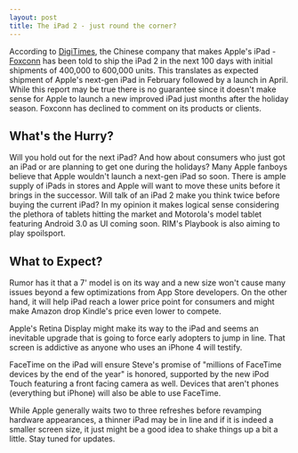 ```yaml
---
layout: post
title: The iPad 2 - just round the corner?
---
```


According to <a href="http://www.digitimes.com/news/a20101206PD224.html">DigiTimes</a>, the Chinese company that makes Apple's iPad - <a href="http://www.foxconn.com/">Foxconn</a> has been told to ship the iPad 2 in the next 100 days with initial shipments of 400,000 to 600,000 units. This translates as expected shipment of Apple's next-gen iPad in February followed by a launch in April. While this report may be true there is no guarantee since it doesn't make sense for Apple to launch a new improved iPad just months after the holiday season. Foxconn has declined to comment on its products or clients.

## What's the Hurry?

Will you hold out for the next iPad? And how about consumers who just got an iPad or are planning to get one during the holidays? Many Apple fanboys believe that Apple wouldn't launch a next-gen iPad so soon. There is ample supply of iPads in stores and Apple will want to move these units before it brings in the successor. Will talk of an iPad 2 make you think twice before buying the current iPad? In my opinion it makes logical sense considering the plethora of tablets hitting the market and Motorola's model tablet featuring Android 3.0 as UI coming soon. RIM's Playbook is also aiming to play spoilsport. 

## What to Expect?

Rumor has it that a 7' model is on its way and a new size won't cause many issues beyond a few optimizations from App Store developers. On the other hand, it will help iPad reach a lower price point for consumers and might make Amazon drop Kindle's price even lower to compete.

Apple's Retina Display might make its way to the iPad and seems an inevitable upgrade that is going to force early adopters to jump in line. That screen is addictive as anyone who uses an iPhone 4 will testify.

FaceTime on the iPad will ensure Steve's promise of "millions of FaceTime devices by the end of the year" is honored, supported by the new iPod Touch featuring a front facing camera as well. Devices that aren't phones (everything but iPhone) will also be able to use FaceTime.

While Apple generally waits two to three refreshes before revamping hardware appearances, a thinner iPad may be in line and if it is indeed a smaller screen size, it just might be a good idea to shake things up a bit a little. Stay tuned for updates.
